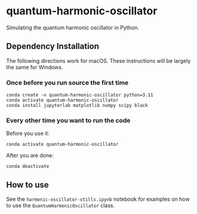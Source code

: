 # quantum-harmonic-oscillator
Simulating the quantum harmonic oscillator in Python.

## Dependency Installation

The following directions work for macOS. These instructions will be largely the same for Windows.

### Once before you run source the first time

```
conda create -n quantum-harmonic-oscillator python=3.11
conda activate quantum-harmonic-oscillator
conda install jupyterlab matplotlib numpy scipy black
```

### Every other time you want to run the code

Before you use it:

```
conda activate quantum-harmonic-oscillator
```

After you are done:

```
conda deactivate
```

## How to use

See the `harmonic-oscillator-stills.ipynb` notebook for examples on how to use the `QuantumHarmonicOscillator` class.
